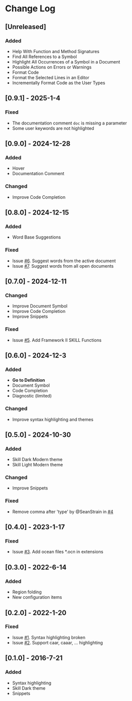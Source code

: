# Change Log

## [Unreleased]

### Added

- Help With Function and Method Signatures
- Find All References to a Symbol
- Highlight All Occurrences of a Symbol in a Document
- Possible Actions on Errors or Warnings
- Format Code
- Format the Selected Lines in an Editor
- Incrementally Format Code as the User Types

## [0.9.1] - 2025-1-4

### Fixed

- The documentation comment `doc` is missing a parameter
- Some user keywords are not highlighted

## [0.9.0] - 2024-12-28

### Added

- Hover
- Documentation Comment

### Changed

- Improve Code Completion

## [0.8.0] - 2024-12-15

### Added

- Word Base Suggestions

### Fixed

- Issue [#6](https://github.com/herbertagosto/code-skill/issues/6). Suggest words from the active document
- Issue [#7](https://github.com/herbertagosto/code-skill/issues/7). Suggest words from all open documents

## [0.7.0] - 2024-12-11

### Changed

- Improve Document Symbol
- Improve Code Completion
- Improve Snippets

### Fixed

- Issue [#5](https://github.com/herbertagosto/code-skill/issues/5). Add Framework II SKILL Functions

## [0.6.0] - 2024-12-3

### Added

- **Go to Definition**
- Document Symbol
- Code Completion
- Diagnostic (limited)

### Changed

- Improve syntax highlighting and themes

## [0.5.0] - 2024-10-30

### Added

- Skill Dark Modern theme
- Skill Light Modern theme

### Changed

- Improve Snippets

### Fixed

- Remove comma after 'type' by @SeanStrain in [#4](https://github.com/herbertagosto/code-skill/issues/4)

## [0.4.0] - 2023-1-17

### Fixed

- Issue [#3](https://github.com/herbertagosto/code-skill/issues/3). Add ocean files *.ocn in extensions

## [0.3.0] - 2022-6-14

### Added

- Region folding
- New configuration items

## [0.2.0] - 2022-1-20

### Fixed

- Issue [#1](https://github.com/herbertagosto/code-skill/issues/1). Syntax highlighting broken
- Issue [#2](https://github.com/herbertagosto/code-skill/issues/2). Support caar, caaar, ... highlighting

## [0.1.0] - 2016-7-21

### Added

- Syntax highlighting
- Skill Dark theme
- Snippets